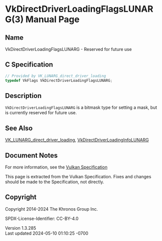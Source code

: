 # VkDirectDriverLoadingFlagsLUNARG(3) Manual Page

## Name

VkDirectDriverLoadingFlagsLUNARG - Reserved for future use



## <a href="#_c_specification" class="anchor"></a>C Specification

``` c
// Provided by VK_LUNARG_direct_driver_loading
typedef VkFlags VkDirectDriverLoadingFlagsLUNARG;
```

## <a href="#_description" class="anchor"></a>Description

`VkDirectDriverLoadingFlagsLUNARG` is a bitmask type for setting a mask,
but is currently reserved for future use.

## <a href="#_see_also" class="anchor"></a>See Also

[VK_LUNARG_direct_driver_loading](https://registry.khronos.org/vulkan/specs/1.3-extensions/man/html/VK_LUNARG_direct_driver_loading.html),
[VkDirectDriverLoadingInfoLUNARG](https://registry.khronos.org/vulkan/specs/1.3-extensions/man/html/VkDirectDriverLoadingInfoLUNARG.html)

## <a href="#_document_notes" class="anchor"></a>Document Notes

For more information, see the <a
href="https://registry.khronos.org/vulkan/specs/1.3-extensions/html/vkspec.html#VkDirectDriverLoadingFlagsLUNARG"
target="_blank" rel="noopener">Vulkan Specification</a>

This page is extracted from the Vulkan Specification. Fixes and changes
should be made to the Specification, not directly.

## <a href="#_copyright" class="anchor"></a>Copyright

Copyright 2014-2024 The Khronos Group Inc.

SPDX-License-Identifier: CC-BY-4.0

Version 1.3.285  
Last updated 2024-05-10 01:10:25 -0700
